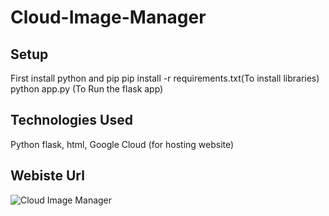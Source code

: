 # Cloud-Image-Manager

## Setup
First install python and pip
pip install -r requirements.txt(To install libraries)
python app.py (To Run the flask app)

## Technologies Used
Python flask, html, Google Cloud (for hosting website)

## Webiste Url
![Cloud Image Manager](http://34.106.224.155:8000)

